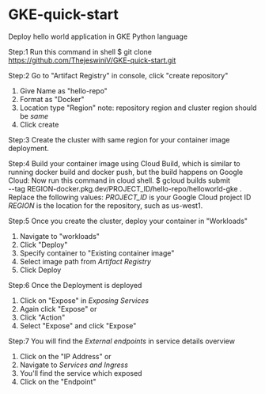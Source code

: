 # GKE-quick-start
Deploy hello world application in GKE
Python language

Step:1 
Run this command in shell
 $ git clone https://github.com/ThejeswiniV/GKE-quick-start.git

Step:2
Go to "Artifact Registry" in console, click "create repository"
 1. Give Name as "hello-repo"
 2. Format as "Docker"
 3. Location type "Region"
    note: repository region and cluster region should be *same*
 4. Click create

Step:3
Create the cluster with same region for your container image deployment.

Step:4
Build your container image using Cloud Build, which is similar to running docker build and docker push, but the build happens on Google Cloud:
Now run this command in cloud shell.
 $ gcloud builds submit \
  --tag REGION-docker.pkg.dev/PROJECT_ID/hello-repo/helloworld-gke .
Replace the following values:
*PROJECT_ID* is your Google Cloud project ID
*REGION* is the location for the repository, such as us-west1.

Step:5
Once you create the cluster, deploy your container in "Workloads"
 1. Navigate to "workloads" 
 2. Click "Deploy"
 3. Specify container to "Existing container image"
 4. Select image path from *Artifact Registry*
 5. Click Deploy
 
Step:6
Once the Deployment is deployed
 1. Click on "Expose" in *Exposing Services*
 2. Again click "Expose" 
                      or
 2. Click "Action"
 3. Select "Expose" and click "Expose"

Step:7
You will find the *External endpoints* in service details overview
 1. Click on the "IP Address"
             or
 1. Navigate to *Services and Ingress*
 2. You'll find the service which exposed
 3. Click on the "Endpoint" 


